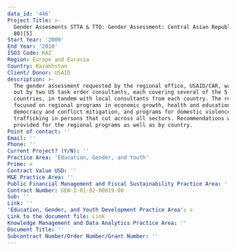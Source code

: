 ```yaml
---
data_id: '446'
Project Title: >-
  Gender Assesments STTA & TTO: Gender Assessment: Central Asian Republics (TDY
  80)[5]
Start Year: '2009'
End Year: '2010'
ISO3 Code: KAZ
Region: Europe and Eurasia
Country: Kazakhstan
Client/ Donor: USAID
description: >-
  The gender assessment requested by the regional office, USAID/CAR, was carried
  out by two US task order consultants, each covering several of the 5
  countries, in tandem with local consultants from each country. The report
  focused on regional programs in economic growth, health and education,
  democracy and conflict mitigation, and programs for domestic violence and
  trafficking in persons that cut across all sectors. Recommendations were
  provided for the regional programs as well as by country.
Point of contact: ''
Email: ''
Phone: ''
Current Project? (Y/N): ''
Practice Area: 'Education, Gender, and Youth'
Prime: x
Contract Value USD: ''
M&E Practice Area: ''
Public Financial Management and Fiscal Sustainability Practice Area: ''
Contract Number: GEW-I-01-02-00019-00
Sub: ''
Link: ''
'Education, Gender, and Youth Development Practice Area': x
Link to the document file: Link
Knowledge Management and Data Analytics Practice Area: ''
Document Title: ''
Subcontract Number/Order Number/Grant Number: ''
---
```

